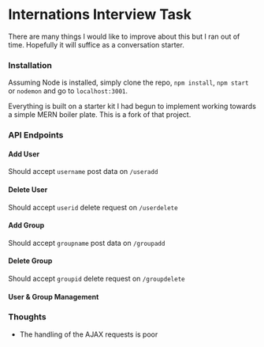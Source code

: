 # Internations Interview Task
There are many things I would like to improve about this but I ran out of time.
Hopefully it will suffice as a conversation starter.

### Installation
Assuming Node is installed, simply clone the repo, `npm install`, `npm start` or `nodemon` and go to `localhost:3001`.

Everything is built on a starter kit I had begun to implement working towards a simple MERN
boiler plate. This is a fork of that project.

### API Endpoints
#### Add User
Should accept `username` post data on `/useradd`
#### Delete User
Should accept `userid` delete request on `/userdelete`
#### Add Group
Should accept `groupname` post data on `/groupadd`
#### Delete Group
Should accept `groupid` delete request on `/groupdelete`
#### User & Group Management

### Thoughts
* The handling of the AJAX requests is poor
* Bootstrap was used to have time for React
* Redux was not used since state is fairly limited
* Assuming the Backend data starts in the React Component state was a shortcut
* Users and Groups don't have and id when they are created but use one otherwise
* If it had been an "official implementation" request there would have been many
clarifying questions I would have asked but I assumed that wasn't the point here.
* Automated testing was omitted
